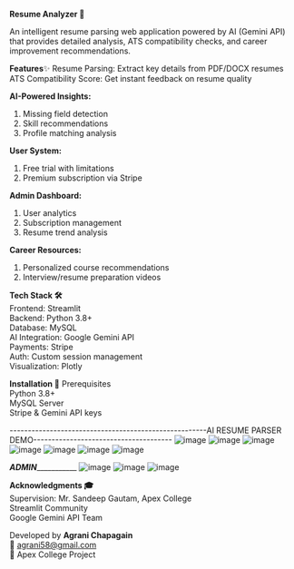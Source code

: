 **Resume Analyzer 📄**

An intelligent resume parsing web application powered by AI (Gemini API) that provides detailed analysis, ATS compatibility checks, and career improvement recommendations.

**Features**✨
Resume Parsing: Extract key details from PDF/DOCX resumes
ATS Compatibility Score: Get instant feedback on resume quality

**AI-Powered Insights:**
1) Missing field detection
2) Skill recommendations
3) Profile matching analysis

**User System:**
1) Free trial with limitations
2) Premium subscription via Stripe

**Admin Dashboard:**
1) User analytics
2) Subscription management
3) Resume trend analysis

**Career Resources:**
1) Personalized course recommendations
2) Interview/resume preparation videos

**Tech Stack 🛠️**  <br/> 
 Frontend: Streamlit <br/> 
 Backend: Python 3.8+ <br/> 
 Database: MySQL <br/> 
 AI Integration: Google Gemini API <br/> 
 Payments: Stripe <br/> 
 Auth: Custom session management  <br/> 
 Visualization: Plotly  <br/> 

**Installation 🚀**
 Prerequisites  <br/> 
 Python 3.8+  <br/> 
 MySQL Server  <br/> 
 Stripe & Gemini API keys  <br/> 


------------------------------------------------------AI RESUME PARSER DEMO--------------------------------------
![image](https://github.com/user-attachments/assets/a421ccab-fd2a-4757-8b68-2b6a6efafaa3)
![image](https://github.com/user-attachments/assets/672c4ca1-abe2-477f-a649-c5d1fd0a90df)
![image](https://github.com/user-attachments/assets/60319d66-199a-4af9-a76d-1d21c89e3e5d)
![image](https://github.com/user-attachments/assets/388ada7c-81c8-450f-81c8-f8131bc5396e)
![image](https://github.com/user-attachments/assets/8f5db580-0661-4b6f-b599-6bbcbf750384)
![image](https://github.com/user-attachments/assets/ffab1d10-2d5b-4707-ab43-52b67e3954dd)
![image](https://github.com/user-attachments/assets/6fea1800-ec20-4cf8-a62d-a7fd9ca42d85)

_________________________________________________ADMIN____________________________________________________________
 ![image](https://github.com/user-attachments/assets/779a4b93-c434-4026-9779-1ef216abc170)
![image](https://github.com/user-attachments/assets/c850f281-9b55-4649-89fb-07c7b9b25c1f)
![image](https://github.com/user-attachments/assets/2fa29882-30fb-4e27-9611-688696b795c4)


**Acknowledgments 🎓**  <br/> 
Supervision: Mr. Sandeep Gautam, Apex College  <br/> 
Streamlit Community  <br/> 
Google Gemini API Team  <br/> 

Developed by **Agrani Chapagain**   <br/> 
📧 agrani58@gmail.com  <br/> 
🏫 Apex College Project  <br/> 
